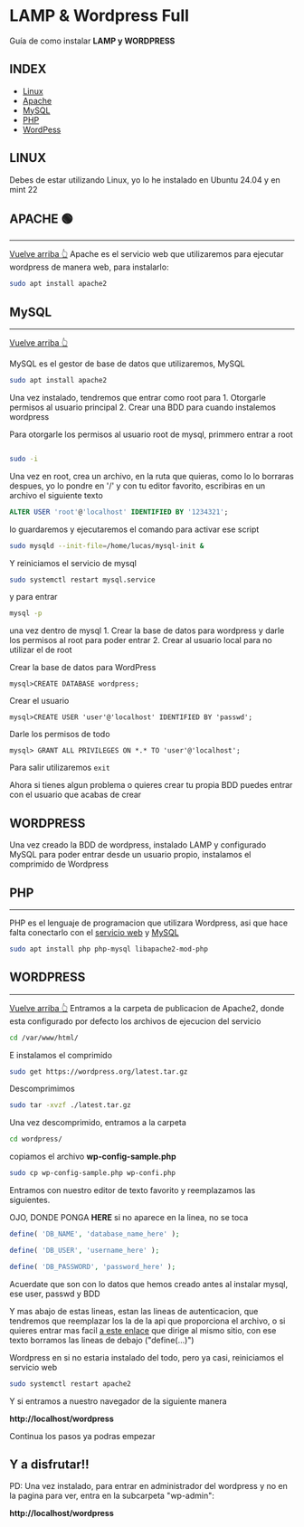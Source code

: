 # LAMP & Wordpress Full 
 Guía de como instalar **LAMP y WORDPRESS**

## INDEX
- [Linux](#Lamp)
- [Apache](#lAmp)
- [MySQL](#laMp)
- [PHP](#lamP)
- [WordPess](#WordPress)

## LINUX

Debes de estar utilizando Linux, yo lo he instalado en Ubuntu 24.04 y en mint 22

## APACHE 🟢
------------------------------------------------------------
[Vuelve arriba 👆](#Lamp)
Apache es el servicio web que utilizaremos para ejecutar wordpress de manera web, para instalarlo:

```bash 
sudo apt install apache2 
```

## MySQL 
-------------------------------------------------------------
[Vuelve arriba 👆](#Amp)

MySQL es el gestor de base de datos que utilizaremos, MySQL

```bash
sudo apt install apache2
```

Una vez instalado, tendremos que entrar como root para 
    1. Otorgarle permisos al usuario principal
    2. Crear una BDD para cuando instalemos wordpress


Para otorgarle los permisos al usuario root de mysql, primmero entrar a root

```bash

sudo -i

```

Una vez en root, crea un archivo, en la ruta que quieras, como lo lo borraras despues, yo lo pondre en '/' y con tu editor favorito, escribiras en un archivo el siguiente texto

```sql
ALTER USER 'root'@'localhost' IDENTIFIED BY '1234321'; 
``` 

lo guardaremos y ejecutaremos el comando para activar ese script

```bash
sudo mysqld --init-file=/home/lucas/mysql-init &
```

Y reiniciamos el servicio de mysql

```bash
sudo systemctl restart mysql.service
```

y para entrar

```bash
mysql -p
```

una vez dentro de mysql
    1. Crear la base de datos para wordpress y darle los permisos al root para poder entrar
    2. Crear al usuario local para no utilizar el de root 

Crear la base de datos para WordPress

```mysql
mysql>CREATE DATABASE wordpress;
```

Crear el usuario 
```mysql
mysql>CREATE USER 'user'@'localhost' IDENTIFIED BY 'passwd';
```

Darle los permisos de todo
```mysql
mysql> GRANT ALL PRIVILEGES ON *.* TO 'user'@'localhost';
```
Para salir utilizaremos
``
exit
``

Ahora si tienes algun problema o quieres crear tu propia BDD puedes entrar con el usuario que acabas de crear

## WORDPRESS 

Una vez creado la BDD de wordpress, instalado LAMP y configurado MySQL para poder entrar desde un usuario propio, instalamos el comprimido de Wordpress

## PHP
---------------------------
PHP es el lenguaje de programacion que utilizara Wordpress, asi que hace falta conectarlo con el [servicio web](#Lamp) y [MySQL](#laMp)

```bash
sudo apt install php php-mysql libapache2-mod-php
```


## WORDPRESS
---------------------------
[Vuelve arriba 👆](#WordPress)
Entramos a la carpeta de publicacion de Apache2, donde esta configurado por defecto los archivos de ejecucion del servicio

```bash
cd /var/www/html/
```

E instalamos el comprimido

```bash
sudo get https://wordpress.org/latest.tar.gz
```
Descomprimimos

```bash
sudo tar -xvzf ./latest.tar.gz
```

Una vez descomprimido, entramos a la carpeta


```bash
cd wordpress/
```
copiamos el archivo **wp-config-sample.php**

```bash
sudo cp wp-config-sample.php wp-confi.php
```

Entramos con nuestro editor de texto favorito y reemplazamos las siguientes.

OJO, DONDE PONGA **HERE** si no aparece en la linea, no se toca


```php
define( 'DB_NAME', 'database_name_here' );

define( 'DB_USER', 'username_here' );

define( 'DB_PASSWORD', 'password_here' );

```
Acuerdate que son con lo datos que hemos creado antes al instalar mysql, ese user, passwd y BDD

Y mas abajo de estas lineas, estan las lineas de autenticacion, que tendremos que reemplazar los la de la api que proporciona el archivo, o si quieres entrar mas facil
[a este enlace](https://api.wordpress.org/secret-key/1.1/salt/) que dirige al mismo sitio, con ese texto borramos las lineas de debajo ("define(...)")

Wordpress en si no estaria instalado del todo, pero ya casi, reiniciamos el servicio web

```bash
sudo systemctl restart apache2
```

Y si entramos a nuestro navegador de la siguiente manera

**http://localhost/wordpress**

Continua los pasos ya podras empezar

## Y a disfrutar!! 

PD: Una vez instalado, para entrar en administrador del wordpress y no en la pagina para ver, entra en la subcarpeta "wp-admin":

**http://localhost/wordpress**


